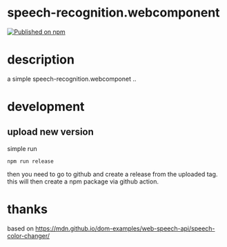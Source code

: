 # speech-recognition.webcomponent

[![Published on npm](https://img.shields.io/npm/v/@node-projects/speech-recognition.webcomponent.svg?logo=npm)](https://www.npmjs.com/package/@node-projects/speech-recognition.webcomponent)

# description
a simple speech-recognition.webcomponet ..

# development
## upload new version
simple run
  
    npm run release

then you need to go to github and create a release from the uploaded tag.
this will then create a npm package via github action.

# thanks

based on https://mdn.github.io/dom-examples/web-speech-api/speech-color-changer/